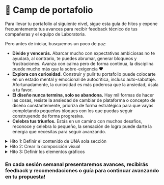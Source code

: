 # 💪 Camp de portafolio

Para llevar tu portafolio al siguiente nivel, sigue esta guía de hitos y expone frecuentemente tus avances para recibir feedback técnico de tus compañeras y el equipo de Laboratoria.

Pero antes de iniciar, busquemos un poco de paz:

* **Divide y vencerás.** Abarcar mucho con expectativas ambiciosas no te ayudará, al contrario, te puedes abrumar, generar bloqueos y frustraciones. Avanza con calma pero de forma continua, la disciplina puede mucho más que la sobre-exigencia :heart:
* **Explora con curiosidad.** Construir y pulir tu portafolio puede colocarte en un estado mental y emocional de autocrítica, incluso auto-sabotaje. Afortunadamente, la curiosidad es más poderosa que la ansiedad, úsala a tu favor.
* **El diseño nunca termina, solo se abandona.** Hay mil formas de hacer las cosas, resiste la ansiedad de cambiar de plataforma o concepto de diseño constantemente, prioriza de forma estratégica para que vayas completando pequeños bloques con los que puedas seguir construyendo de forma progresiva.
* **Celebra tus triunfos.** Estás en un camino con muchos desafíos, reconoce y celebra lo pequeño, la sensación de logro puede darte la energía que necesitas para seguir avanzando.

<details>

<summary>Hito 1: Definir el contenido de UNA sola sección</summary>

Elige si deseas trabajar con la sección de inicio (también conocida como landing o intro) o con uno de los casos de estudio que deseas mostrar.

* Define la narrativa de marca personal que deseas transmitir, puedes apoyarte de inteligencia artificial.
* Crea una lista detallada del tipo de contenido que llevará esta sección y organízala mediante un esquema de "[Content Priority Guide](https://medium.com/workday-design/priority-guide-with-intent-alignment-through-content-early-fd5e1dad66fa)". \
  \
  <img src="../.gitbook/assets/image (6).png" alt="" data-size="original">

**Obligatorio:** \
Trabajar en formato escrito únicamente. ¿Por qué? Porque un pensamiento claro se refleja en una escritura clara, y es un mecanismo que funciona en ambas vías (mano <> mente) por lo que si aún no tienes una idea clara, el proceso de escribir te ayudará.

\
**Contenido de apoyo:**

* [Priority Guide with Intent: Alignment through Content Early](https://medium.com/workday-design/priority-guide-with-intent-alignment-through-content-early-fd5e1dad66fa) ([traducción ES](https://medium-com.translate.goog/workday-design/priority-guide-with-intent-alignment-through-content-early-fd5e1dad66fa?\_x\_tr\_sl=auto&\_x\_tr\_tl=en&\_x\_tr\_hl=en&\_x\_tr\_pto=wapp&\_x\_tr\_hist=true))
* [Priority Guides: A Content-First Alternative to Wireframes](https://alistapart.com/article/priority-guides-a-content-first-alternative-to-wireframes/) ([traducción ES](https://alistapart-com.translate.goog/article/priority-guides-a-content-first-alternative-to-wireframes/?\_x\_tr\_sl=auto&\_x\_tr\_tl=en&\_x\_tr\_hl=en&\_x\_tr\_pto=wapp))

</details>

<details>

<summary>Hito 2: Crear la composición visual</summary>

Ahora vas a crear la composición de elementos y espacio del contenido definido en el hito anterior. Enfócate en la estructura solamente.

* Crear un moodboard de referencias para esta sección
* Crear bocetos y wireframes de al menos 2 propuestas diferentes de composición
* Explica las fortalezas y debilidades de tus propias propuestas y preséntalas para recibir feedback (gym/camp, OH indivual, Slack)
* Integra las propuestas en 1 sola versión

**Obligatorio:** \
Trabajar en blanco y negro únicamente. ¿Por qué? Los elementos gráficos se convierten en una distracción en este punto. Además, es más fácil enfocarse en la composición y jerarquía visual al trabajar en escala de grises.

</details>

<details>

<summary>Hito 3: Definir los elementos gráficos</summary>

Con el contenido y la composición definidos, ahora es el momento para elegir los elementos visuales que potenciarán tu diseño.

* Define el mensaje visual que quieres transmitir en tu diseño (fresco, elegante, etc.)
* Crea al menos 3 paletas de colores utilizando referencias o generadores
* Elige al menos 1 paquete de iconos e ilustraciones que utilizarás
* Elige 2 tipografías que se complementen: una para títulos y otra para cuerpo de texto
* Utilizando la propuesta del punto anterior, realiza mínimo 3 variaciones utilizando las paletas de color, tipografía y elementos gráficos
* Explica tus racionales de diseño en una sesión (gym/camp, OH indivual, Slack)
* Integra en feedback recibido en 1 sola versión

**Obligatorio:** \
Utilizar herramientas de generación de paletas de colores. ¿Por qué? Lograr balance de colores requiere mucho tiempo que no tienes disponible. Prioriza tu tiempo sabiamente.

</details>

### En cada sesión semanal presentaremos avances, recibirás feedback y recomendaciones o guía para continuar avanzando en tu propuesta!

